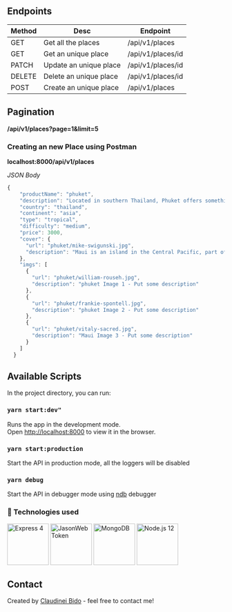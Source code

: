 ## Endpoints

Method | Desc | Endpoint
------------ | -------------| -------------
GET | Get all the places | /api/v1/places
GET | Get an unique place | /api/v1/places/id
PATCH | Update an unique place | /api/v1/places/id
DELETE | Delete an unique place | /api/v1/places/id
POST | Create an unique place | /api/v1/places


## Pagination
**/api/v1/places?page=1&limit=5**

### Creating an new Place using Postman

**localhost:8000/api/v1/places**

*JSON Body*

```javascript
{
    "productName": "phuket",
    "description": "Located in southern Thailand, Phuket offers something for everyone, especially budget-minded travelers. Everything from accommodations to spa treatments to boat tours come with a low price tag. For stunning scenery, check out the limestone cliffs of Phang Nga Bay and lounge on Phuket's gorgeous white sand beaches. Other must-sees include Wat Chalong Temple and the Big Buddha. Once the sun sets, take part in the island's lively nightlife scene.",
    "country": "thailand",
    "continent": "asia",
    "type": "tropical",
    "difficulty": "medium",
    "price": 3000,
    "cover": {
      "url": "phuket/mike-swigunski.jpg",
      "description": "Maui is an island in the Central Pacific, part of the Hawaiian archipelago."
    },
    "imgs": [
      {
        "url": "phuket/william-rouseh.jpg",
        "description": "phuket Image 1 - Put some description"
      },
      {
        "url": "phuket/frankie-spontell.jpg",
        "description": "phuket Image 2 - Put some description"
      },
      {
        "url": "phuket/vitaly-sacred.jpg",
        "description": "Maui Image 3 - Put some description"
      }
    ]
  }
```


## Available Scripts

In the project directory, you can run:

### `yarn start:dev"`

Runs the app in the development mode.<br />
Open [http://localhost:8000](http://localhost:8000) to view it in the browser.

### `yarn start:production`

Start the API in production mode, all the loggers will be disabled<br />

### `yarn debug`

Start the API in debugger mode using [ndb](https://github.com/GoogleChromeLabs/ndb) debugger <br />

### 🚀 Technologies used
<img title="Express 4" src="https://uploads.toptal.io/blog/category/logo/25/express_js.png" width="96" />
<img title="JasonWebToken" src="https://werkraum.net/fileadmin/news_import/jwt_pic_logo.svg.png" width="96" />
<img title="MongoDB" src="https://www.clouda.ca/wp-content/uploads/2013/03/mongodb-logo.png" width="96" />
<img title="Node.js 12" src="https://ih1.redbubble.net/image.109336634.1604/flat,550x550,075,f.u1.jpg" width="96" />

## Contact
Created by [Claudinei Bido](https://www.linkedin.com/in/bidoc/) - feel free to contact me!
